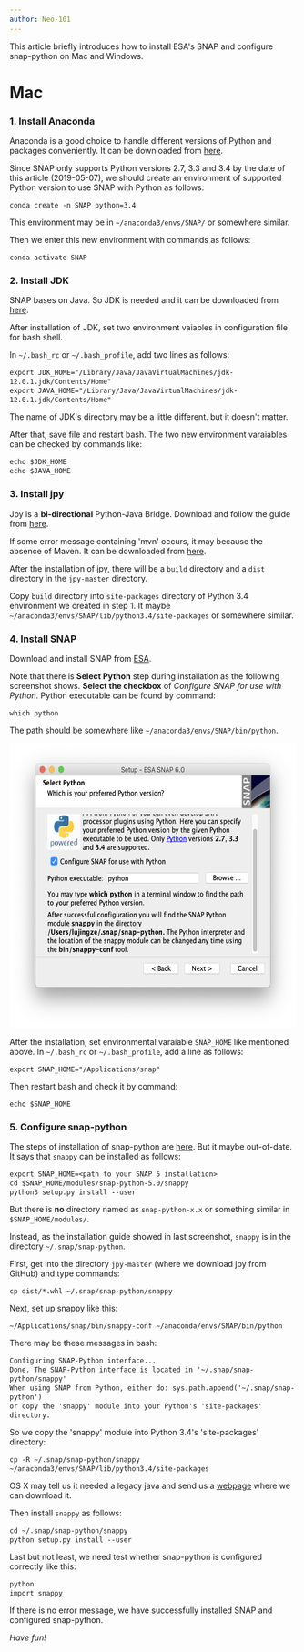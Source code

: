 ```yaml
---
author: Neo-101
---
```


This article briefly introduces how to install ESA's SNAP and configure snap-python on Mac and Windows.

# Mac

### 1. Install Anaconda

Anaconda is a good choice to handle different versions of Python and packages conveniently. It can be downloaded from [here](https://www.anaconda.com/distribution/).

Since SNAP only supports Python versions 2.7, 3.3 and 3.4 by the date of this article (2019-05-07), we should create an environment of supported Python version to use SNAP with Python as follows:

```
conda create -n SNAP python=3.4
```

This environment may be in `~/anaconda3/envs/SNAP/` or somewhere similar.

Then we enter this new environment with commands as follows:

```
conda activate SNAP
```

### 2. Install JDK

SNAP bases on Java. So JDK is needed and it can be downloaded from [here](https://www.oracle.com/technetwork/java/javase/downloads/index.html).

After installation of JDK, set two environment vaiables in configuration file for bash shell. 

In `~/.bash_rc` or `~/.bash_profile`, add two lines as follows:

```
export JDK_HOME="/Library/Java/JavaVirtualMachines/jdk-12.0.1.jdk/Contents/Home"
export JAVA_HOME="/Library/Java/JavaVirtualMachines/jdk-12.0.1.jdk/Contents/Home"
```

The name of JDK's directory may be a little different. but it doesn't matter.

After that, save file and restart bash. The two new environment varaiables can be checked by commands like:

```
echo $JDK_HOME
echo $JAVA_HOME
```

### 3. Install jpy

Jpy is a **bi-directional** Python-Java Bridge. Download and follow the guide from [here](https://github.com/bcdev/jpy).

If some error message containing 'mvn' occurs, it may because the absence of Maven. It can be downloaded from [here](https://maven.apache.org/). 

After the installation of jpy, there will be a `build` directory and a `dist` directory in the `jpy-master` directory. 

Copy `build` directory into `site-packages` directory of Python 3.4 environment we created in step 1. It maybe `~/anaconda3/envs/SNAP/lib/python3.4/site-packages` or somewhere similar. 

### 4. Install SNAP

Download and install SNAP from [ESA](http://step.esa.int/main/download/).

Note that there is **Select Python** step during installation as the following screenshot shows. **Select the checkbox** of *Configure SNAP for use with Python*. Python executable can be found by command:

```
which python
```

The path should be somewhere like `~/anaconda3/envs/SNAP/bin/python`. 

<img src="/assets/images/snap_installation_select_python.png" alt="Select Python" height="500"/>

After the installation, set environmental varaiable `SNAP_HOME` like mentioned above. In `~/.bash_rc` or `~/.bash_profile`, add a line as follows:

```
export SNAP_HOME="/Applications/snap"
```

Then restart bash and check it by command:

```
echo $SNAP_HOME
```
 

### 5. Configure snap-python

The steps of installation of snap-python are [here](https://github.com/senbox-org/snap-engine/tree/master/snap-python/src/main/resources). But it maybe out-of-date. It says that `snappy` can be installed as follows:
```
export SNAP_HOME=<path to your SNAP 5 installation>
cd $SNAP_HOME/modules/snap-python-5.0/snappy
python3 setup.py install --user
```
But there is **no** directory named as `snap-python-x.x` or something similar in `$SNAP_HOME/modules/`. 

Instead, as the installation guide showed in last screenshot, `snappy` is in the directory `~/.snap/snap-python`.

First, get into the directory `jpy-master` (where we download jpy from GitHub) and type commands:

```
cp dist/*.whl ~/.snap/snap-python/snappy
```

Next, set up snappy like this:

```
~/Applications/snap/bin/snappy-conf ~/anaconda/envs/SNAP/bin/python
```

There may be these messages in bash:

```
Configuring SNAP-Python interface...
Done. The SNAP-Python interface is located in '~/.snap/snap-python/snappy'
When using SNAP from Python, either do: sys.path.append('~/.snap/snap-python')
or copy the 'snappy' module into your Python's 'site-packages' directory.
```

So we copy the 'snappy' module into Python 3.4's 'site-packages' directory:

```
cp -R ~/.snap/snap-python/snappy ~/anaconda3/envs/SNAP/lib/python3.4/site-packages 
```

OS X may tell us it needed a legacy java and send us a [webpage](https://support.apple.com/kb/DL1572) where we can download it.

Then install `snappy` as follows:

```
cd ~/.snap/snap-python/snappy
python setup.py install --user
```

Last but not least, we need test whether snap-python is configured correctly like this:

```
python
import snappy
```

If there is no error message, we have successfully installed SNAP and configured snap-python.

*Have fun!*
